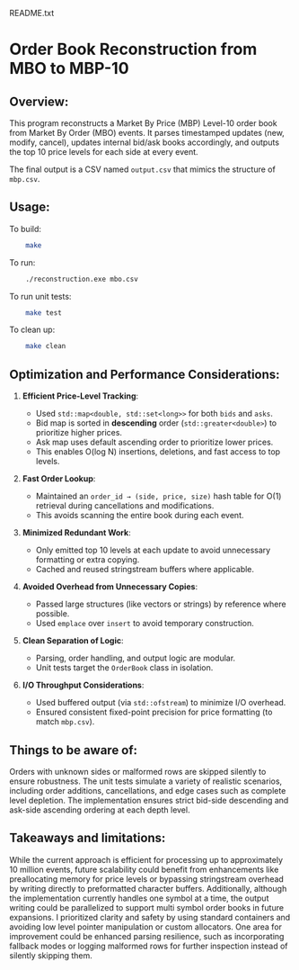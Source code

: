 README.txt

Order Book Reconstruction from MBO to MBP-10
============================================

Overview:
---------
This program reconstructs a Market By Price (MBP) Level-10 order book from Market By Order (MBO) events. It parses timestamped updates (new, modify, cancel), updates internal bid/ask books accordingly, and outputs the top 10 price levels for each side at every event.

The final output is a CSV named `output.csv` that mimics the structure of `mbp.csv`.

Usage:
------
To build:
```sh
    make
```
To run:
```sh
    ./reconstruction.exe mbo.csv
```

To run unit tests:
```sh
    make test
```

To clean up:
```sh
    make clean
```

Optimization and Performance Considerations:
--------------------------------------------
1. **Efficient Price-Level Tracking**:
   - Used `std::map<double, std::set<long>>` for both `bids` and `asks`.
   - Bid map is sorted in **descending** order (`std::greater<double>`) to prioritize higher prices.
   - Ask map uses default ascending order to prioritize lower prices.
   - This enables O(log N) insertions, deletions, and fast access to top levels.

2. **Fast Order Lookup**:
   - Maintained an `order_id → (side, price, size)` hash table for O(1) retrieval during cancellations and modifications.
   - This avoids scanning the entire book during each event.

3. **Minimized Redundant Work**:
   - Only emitted top 10 levels at each update to avoid unnecessary formatting or extra copying.
   - Cached and reused stringstream buffers where applicable.

4. **Avoided Overhead from Unnecessary Copies**:
   - Passed large structures (like vectors or strings) by reference where possible.
   - Used `emplace` over `insert` to avoid temporary construction.

5. **Clean Separation of Logic**:
   - Parsing, order handling, and output logic are modular.
   - Unit tests target the `OrderBook` class in isolation.

6. **I/O Throughput Considerations**:
   - Used buffered output (via `std::ofstream`) to minimize I/O overhead.
   - Ensured consistent fixed-point precision for price formatting (to match `mbp.csv`).

Things to be aware of:
--------------------------------------
Orders with unknown sides or malformed rows are skipped silently to ensure robustness. The unit tests simulate a variety of realistic scenarios, including order additions, cancellations, and edge cases such as complete level depletion. The implementation ensures strict bid-side descending and ask-side ascending ordering at each depth level.

Takeaways and limitations:
-------------------------
While the current approach is efficient for processing up to approximately 10 million events, future scalability could benefit from enhancements like preallocating memory for price levels or bypassing stringstream overhead by writing directly to preformatted character buffers. Additionally, although the implementation currently handles one symbol at a time, the output writing could be parallelized to support multi symbol order books in future expansions. I prioritized clarity and safety by using standard containers and avoiding low level pointer manipulation or custom allocators. One area for improvement could be enhanced parsing resilience, such as incorporating fallback modes or logging malformed rows for further inspection instead of silently skipping them.

